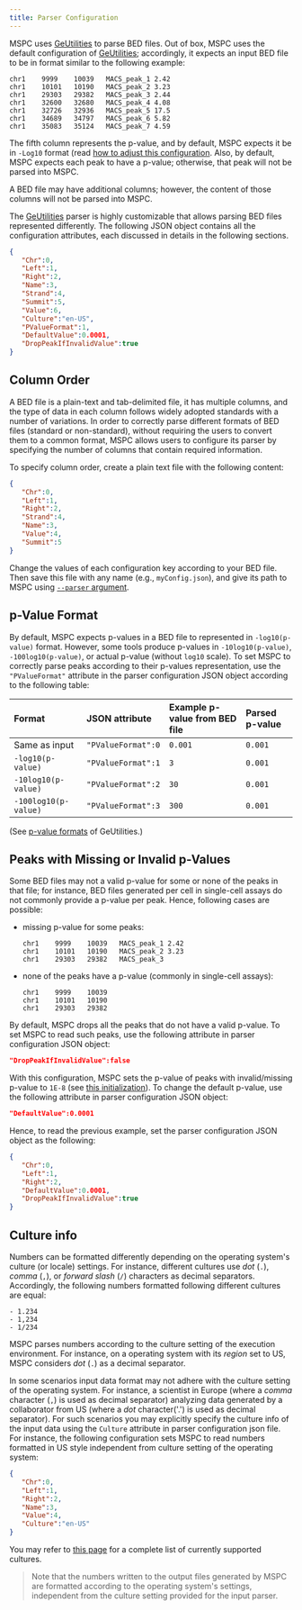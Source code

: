 ```yaml
---
title: Parser Configuration
---
```


MSPC uses [GeUtilities](https://github.com/Genometric/GeUtilities) 
to parse BED files. Out of box, MSPC uses the default configuration
of [GeUtilities](https://github.com/Genometric/GeUtilities); accordingly, 
it expects an input BED file to be in format similar to the following 
example:

```
chr1	9999	10039	MACS_peak_1	2.42
chr1	10101	10190	MACS_peak_2	3.23
chr1	29303	29382	MACS_peak_3	2.44
chr1	32600	32680	MACS_peak_4	4.08
chr1	32726	32936	MACS_peak_5	17.5
chr1	34689	34797	MACS_peak_6	5.82
chr1	35083	35124	MACS_peak_7	4.59
```

The fifth column represents the p-value, and by default, MSPC expects
it be in `-Log10` format (read [how to adjust this configuration](#p-value-format). 
Also, by default, MSPC expects each peak 
to have a p-value; otherwise, that peak will not be parsed into MSPC.

A BED file may have additional columns; however, the content of
those columns will not be parsed into MSPC.

The [GeUtilities](https://github.com/Genometric/GeUtilities)
parser is highly customizable that allows parsing BED files
represented differently. The following JSON object contains
all the configuration attributes, each discussed in details
in the following sections.

```json
{
   "Chr":0,
   "Left":1,
   "Right":2,
   "Name":3,
   "Strand":4,
   "Summit":5,
   "Value":6,
   "Culture":"en-US",
   "PValueFormat":1,
   "DefaultValue":0.0001,
   "DropPeakIfInvalidValue":true
}
```


## Column Order

A BED file is a plain-text and tab-delimited file, it has multiple 
columns, and the type of data in each column follows widely adopted
standards with a number of variations. In order to correctly parse
different formats of BED files (standard or non-standard), without
requiring the users to convert them to a common format, MSPC allows
users to configure its parser by specifying the number of columns
that contain required information.

To specify column order, create a plain text file with the 
following content: 

```json
{  
   "Chr":0,
   "Left":1,
   "Right":2,
   "Strand":4,
   "Name":3,
   "Value":4,
   "Summit":5
}
```

Change the values of each configuration key according 
to your BED file. Then save this file with any name 
(e.g., `myConfig.json`), and give its path to MSPC 
using [`--parser` argument](cli/args.md#input-parser-configuration).

## p-Value Format

By default, MSPC expects p-values in a BED file to 
represented in `-log10(p-value)` format. However, 
some tools produce p-values in `-10log10(p-value)`, 
`-100log10(p-value)`, or actual p-value (without 
`log10` scale). To set MSPC to correctly
parse peaks according to their p-values representation,
use the `"PValueFormat"` attribute in 
the parser configuration JSON object according to 
the following table:

| Format                | JSON attribute       | Example p-value from BED file | Parsed p-value |
| :-------------------- | :------------------- | :---------------------------- | :------------- |
| Same as input         | `"PValueFormat":0` | `0.001`   | `0.001` |
| `-log10(p-value)`    | `"PValueFormat":1` | `3`       | `0.001` |
| `-10log10(p-value)`  | `"PValueFormat":2` | `30`      | `0.001` |
| `-100log10(p-value)` | `"PValueFormat":3` | `300`     | `0.001` |


(See [p-value formats](https://github.com/Genometric/GeUtilities/blob/30bb4691fc2ad37eda6131c6e3f3714c5464dbb4/GeUtilities/Intervals/Parsers/Bed/Enums.cs#L7])
of GeUtilities.)


## Peaks with Missing or Invalid p-Values

Some BED files may not a valid p-value for some
or none of the peaks in that file; for instance,
BED files generated per cell in single-cell 
assays do not commonly provide a p-value
per peak. Hence, following cases are possible:

- missing p-value for some peaks:
    ```
    chr1	9999	10039	MACS_peak_1	2.42
    chr1	10101	10190	MACS_peak_2	3.23
    chr1	29303	29382	MACS_peak_3
    ```

- none of the peaks have a p-value (commonly in 
single-cell assays):
    ```
    chr1	9999	10039
    chr1	10101	10190
    chr1	29303	29382
    ```

By default, MSPC drops all the peaks that 
do not have a valid p-value. To set MSPC
to read such peaks, use the following 
attribute in parser configuration JSON 
object: 

```json
"DropPeakIfInvalidValue":false
```

With this configuration, MSPC sets the p-value
of peaks with invalid/missing p-value to `1E-8`
(see [this initialization](https://github.com/Genometric/GeUtilities/blob/30bb4691fc2ad37eda6131c6e3f3714c5464dbb4/GeUtilities/Intervals/Parsers/Bed/BedParserGeneric.cs#L89)).
To change the default p-value, use the following
attribute in parser configuration JSON
object: 

```json
"DefaultValue":0.0001
```

Hence, to read the previous example, 
set the parser configuration JSON object as 
the following:

```json
{
   "Chr":0,
   "Left":1,
   "Right":2,
   "DefaultValue":0.0001,
   "DropPeakIfInvalidValue":true
}
```

## Culture info
Numbers can be formatted differently depending on the operating 
system's culture (or locale) settings. For instance, different 
cultures use _dot_ (`.`), _comma_ (`,`), or _forward slash_ 
(`/`) characters as decimal separators. Accordingly, the following 
numbers formatted following different cultures are equal:

```
- 1.234
- 1,234
- 1/234
```

MSPC parses numbers according to the culture setting of the 
execution environment. For instance, on a operating system 
with its _region_ set to US, MSPC considers _dot_ (`.`) as 
a decimal separator.

In some scenarios input data format may not adhere with the 
culture setting of the operating system. For instance, a scientist
in Europe (where a _comma_ character (`,`) is used as decimal separator) 
analyzing data generated by a collaborator from US (where a _dot_ 
character('.') is used as decimal separator). For such scenarios
you may explicitly specify the culture info of the input data 
using the `Culture` attribute in parser configuration json file. 
For instance, the following configuration sets MSPC to read 
numbers formatted in US style independent from culture setting 
of the operating system: 

```json
{
   "Chr":0,
   "Left":1,
   "Right":2,
   "Name":3,
   "Value":4,
   "Culture":"en-US"
}
```

You may refer to [this page](https://github.com/Genometric/GeUtilities/wiki/Currently-supported-culture)
for a complete list of currently supported cultures.

> Note that the numbers written to the output files generated by MSPC are
formatted according to the operating system's settings, independent 
from the culture setting provided for the input parser.
